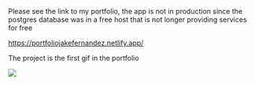 Please see the link to my portfolio, the app is not in production since the postgres database was in a free host that is not longer providing services for free

https://portfoliojakefernandez.netlify.app/

The project is the first gif in the portfolio 

![](https://github.com/jakefernandez102/QuiscoApp/blob/main/public/assets/img/QuiscoApp.gif)
